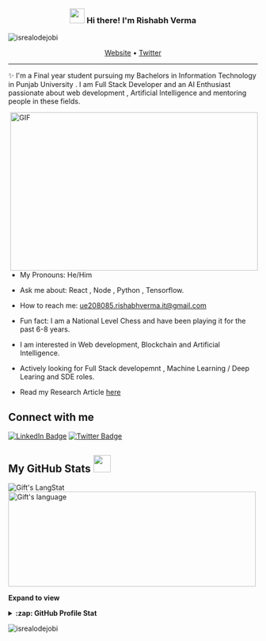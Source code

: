 <!-- Heading -->
<h3 align="center"><img src = "https://raw.githubusercontent.com/MartinHeinz/MartinHeinz/master/wave.gif" width = 30px> Hi there! I'm Rishabh Verma</h3>

<!-- Profile Views -->

<p align="left"> <img src="https://komarev.com/ghpvc/?username=lauragift21&label=Profile%20views&color=0e75b6&style=flat" alt="isrealodejobi" />
</p>

<p align="center">
  <a href="https://rishabh-profile.netlify.app/">Website</a> •
  <a href="https://twitter.com/RyuV_8085">Twitter</a>
</p>

 <!-- About section -->

---

✨ I'm a Final year student pursuing my Bachelors in Information Technology in Punjab University . I am Full Stack Developer and an AI Enthusiast passionate about web development , Artificial Intelligence and mentoring people in these fields.

<!-- code gif-->
<img align="right" alt="GIF" src="./code.gif" width="500" height="320" />

- My Pronouns: He/Him

- Ask me about: React , Node , Python , Tensorflow.

- How to reach me: ue208085.rishabhverma.it@gmail.com

- Fun fact: I am a National Level Chess and have been playing it for the past 6-8 years.

- I am interested in Web development, Blockchain and Artificial Intelligence.

- Actively looking for Full Stack developemnt , Machine Learning / Deep Learing and SDE roles.

- Read my Research Article <a href="https://www.tandfonline.com/eprint/2ZNNIS9NEEZXNGQS7SQP/full?target=10.1080/13682199.2023.2226413"> here</a>

<!-- About section: END -->

<!-- Conecct section -->

<h2>Connect with me </h3>
    <p>
        <a href="https://www.linkedin.com/in/rishabh-verma-7a98a5200/"><img src="https://img.shields.io/badge/-Gift%20Egwuenu%20-blue?style=plastic&amp;labelColor=blue&amp;logo=LinkedIn&amp;link=https://linkedin.com/in/egwuenugift" alt="LinkedIn Badge"></a> 
       <a href="https://twitter.com/RyuV_8085"><img src="https://img.shields.io/badge/-Gift Egwuenu-informational?style=plastic&amp;labelColor=informational&amp;logo=Twitter&amp;link=https://twitter.com/Dev_180Memes" alt="Twitter Badge"></a>
   </p>

 <!-- Conecct section: END -->

  <!-- GitHub section -->

## My GitHub Stats <img src = "https://i.pinimg.com/originals/65/c4/f4/65c4f452571be1261e9c623f7da488ac.gif" width = 35px>

 <div>
   <img align="center" src="https://github-readme-streak-stats.herokuapp.com/?user=Rispectech" alt="Gift's LangStat" />
  <img align="center" src="https://github-readme-stats.vercel.app/api/top-langs?username=Rispectech
&langs_count=10&show_icons=true&locale=en&layout=compact&theme=light" alt="Gift's language" height="192px"  width="500px"/>
</div>

**Expand to view**

<details>
  <summary><b>:zap: GitHub Profile Stat</b></summary>
  <img src="https://github-readme-stats.anuraghazra1.vercel.app/api?username=Rispectech
&show_icons=true" />
</details>

<!-- GitHub section: END -->

<!-- Profile Views -->

<p align="left"> <img src="https://komarev.com/ghpvc/?username=Rispectech
&label=Profile%20views&color=0e75b6&style=flat" alt="isrealodejobi" />
</p>

<!-- THE END -->
